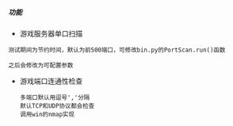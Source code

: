 ##### 功能

-  游戏服务器单口扫描

  ```text
  测试期间为节约时间，默认为前500端口，可修改bin.py的PortScan.run()函数
  
  之后会修改为可配置参数
  ```

- 游戏端口连通性检查

  ```text
  多端口默认用逗号','分隔
  默认TCP和UDP协议都会检查
  调用win的nmap实现
  ```

  

  

